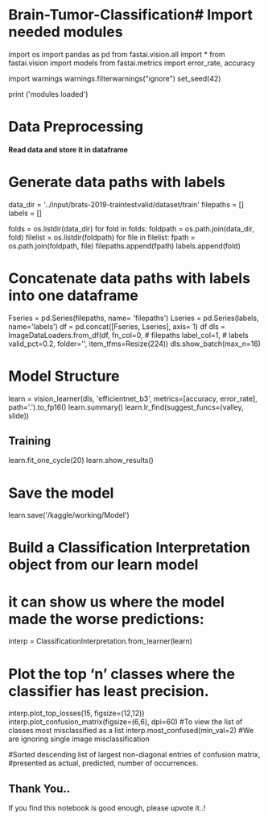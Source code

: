 # Brain-Tumor-Classification# **Import needed modules**
import os
import pandas as pd
from fastai.vision.all import *
from fastai.vision import models
from fastai.metrics import error_rate, accuracy

import warnings
warnings.filterwarnings("ignore")
set_seed(42)

print ('modules loaded')
# **Data Preprocessing**
#### **Read data and store it in dataframe**
# Generate data paths with labels
data_dir = '../input/brats-2019-traintestvalid/dataset/train'
filepaths = []
labels = []

folds = os.listdir(data_dir)
for fold in folds:
    foldpath = os.path.join(data_dir, fold)
    filelist = os.listdir(foldpath)
    for file in filelist:
        fpath = os.path.join(foldpath, file)
        filepaths.append(fpath)
        labels.append(fold)

# Concatenate data paths with labels into one dataframe
Fseries = pd.Series(filepaths, name= 'filepaths')
Lseries = pd.Series(labels, name='labels')
df = pd.concat([Fseries, Lseries], axis= 1)
df
dls = ImageDataLoaders.from_df(df,
                                fn_col=0, # filepaths
                                label_col=1, # labels
                                valid_pct=0.2,
                                folder='', 
                                item_tfms=Resize(224))
dls.show_batch(max_n=16)
# **Model Structure**
learn = vision_learner(dls, 'efficientnet_b3', metrics=[accuracy, error_rate], path='.').to_fp16()
learn.summary()
learn.lr_find(suggest_funcs=(valley, slide))
## **Training**
learn.fit_one_cycle(20)
learn.show_results()
# Save the model
learn.save('/kaggle/working/Model')
# Build a Classification Interpretation object from our learn model
# it can show us where the model made the worse predictions:
interp = ClassificationInterpretation.from_learner(learn)
# Plot the top ‘n’ classes where the classifier has least precision.
interp.plot_top_losses(15, figsize=(12,12))
interp.plot_confusion_matrix(figsize=(6,6), dpi=60)
#To view the list of classes most misclassified as a list
interp.most_confused(min_val=2) #We are ignoring single image misclassification

#Sorted descending list of largest non-diagonal entries of confusion matrix, 
#presented as actual, predicted, number of occurrences.
## Thank You..
If you find this notebook is good enough, please upvote it..!
